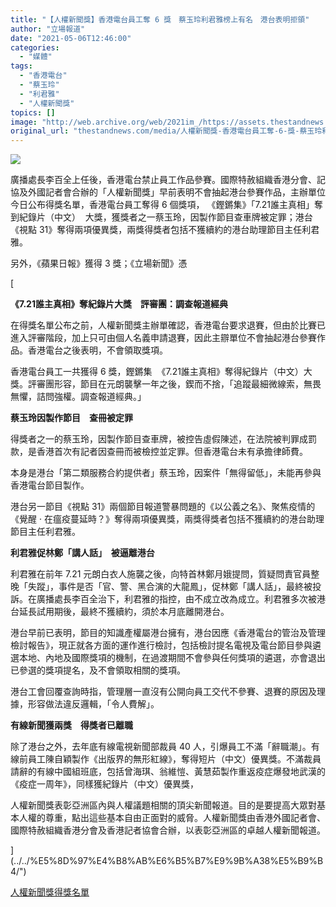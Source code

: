 ```yaml
---
title: "【人權新聞獎】香港電台員工奪 6 獎　蔡玉玲利君雅榜上有名　港台表明拒領"
author: "立場報道"
date: "2021-05-06T12:46:00"
categories:
  - "媒體"
tags:
  - "香港電台"
  - "蔡玉玲"
  - "利君雅"
  - "人權新聞獎"
topics: []
image: "http://web.archive.org/web/2021im_/https://assets.thestandnews.com/media/photos/rthk-03_1YULK.png"
original_url: "thestandnews.com/media/人權新聞獎-香港電台員工奪-6-獎-蔡玉玲利君雅榜上有名-港台表明拒領"
---
```

![](http://web.archive.org/web/2021im_/https://assets.thestandnews.com/media/photos/rthk-03_1YULK.png)

廣播處長李百全上任後，香港電台禁止員工作品參賽。國際特赦組織香港分會、記協及外國記者會合辦的「人權新聞獎」早前表明不會抽起港台參賽作品，主辦單位今日公布得獎名單，香港電台員工奪得 6 個獎項， 《鏗鏘集》「7.21誰主真相」奪到紀錄片（中文）  大獎，獲獎者之一蔡玉玲，因製作節目查車牌被定罪；港台《視點 31》奪得兩項優異獎，兩獎得獎者包括不獲續約的港台助理節目主任利君雅。

另外，《蘋果日報》獲得 3 獎；《立場新聞》憑[](../../%E5%8D%97%E4%B8%AB%E6%B5%B7%E9%9B%A38%E5%B9%B4/")

[

**《7.21誰主真相》奪紀錄片大獎　評審團：調查報道經典**

在得獎名單公布之前，人權新聞獎主辦單確認，香港電台要求退賽，但由於比賽已進入評審階段，加上只可由個人名義申請退賽，因此主辧單位不會抽起港台參賽作品。香港電台之後表明，不會領取獎項。

香港電台員工一共獲得 6 獎，鏗鏘集  《7.21誰主真相》奪得紀錄片（中文）大獎。評審團形容，節目在元朗襲擊一年之後，鍥而不捨，「追蹤最細微線索，無畏無懼，詰問強權。調查報道經典。」

**蔡玉玲因製作節目　查冊被定罪**

得獎者之一的蔡玉玲，因製作節目查車牌，被控告虛假陳述，在法院被判罪成罰款，是香港首次有記者因查冊而被檢控並定罪。但香港電台未有承擔律師費。

本身是港台「第二類服務合約提供者」蔡玉玲，因案件「無得留低」，未能再參與香港電台節目製作。

港台另一節目《視點 31》兩個節目報道警暴問題的《以公義之名》、聚焦疫情的《覺醒 · 在瘟疫蔓延時？》奪得兩項優異獎，兩獎得獎者包括不獲續約的港台助理節目主任利君雅。

**利君雅促林鄭「講人話」  被逼離港台**

利君雅在前年 7.21 元朗白衣人施襲之後，向特首林鄭月娥提問，質疑問責官員整晚「失蹤」，事件是否「官、警、黑合演的大龍鳳」，促林鄭「講人話」，最終被投訴。在廣播處長李百全治下，利君雅的指控，由不成立改為成立。利君雅多次被港台延長試用期後，最終不獲續約，須於本月底離開港台。

港台早前已表明，節目的知識產權屬港台擁有，港台因應《香港電台的管治及管理檢討報告》，現正就各方面的運作進行檢討，包括檢討提名電視及電台節目參與遴選本地、內地及國際獎項的機制，在過渡期間不會參與任何獎項的遴選，亦會退出已參選的獎項提名，及不會領取相關的獎項。

港台工會回覆查詢時指，管理層一直沒有公開向員工交代不參賽、退賽的原因及理據，形容做法違反邏輯，「令人費解」。

**有線新聞獲兩獎　得獎者已離職**

除了港台之外，去年底有線電視新聞部裁員 40 人，引爆員工不滿「辭職潮」。有線前員工陳自穎製作《出版界的無形紅線》，奪得短片（中文）優異獎。不滿裁員請辭的有線中國組班底，包括曾海琪、翁維愷、黃慧茹製作重返疫症爆發地武漢的《疫症一周年》，同樣獲紀錄片（中文）優異獎，

人權新聞獎表彰亞洲區內與人權議題相關的頂尖新聞報道。目的是要提高大眾對基本人權的尊重，點出這些基本自由正面對的威脅。人權新聞獎由香港外國記者會、國際特赦組織香港分會及香港記者協會合辦，以表彰亞洲區的卓越人權新聞報道。

](../../%E5%8D%97%E4%B8%AB%E6%B5%B7%E9%9B%A38%E5%B9%B4/")

[](../../%E5%8D%97%E4%B8%AB%E6%B5%B7%E9%9B%A38%E5%B9%B4/")[人權新聞獎得獎名單](http://web.archive.org/web/20211127022405/https://humanrightspressawards.org/zh-hant/%e7%ac%ac%e4%ba%8c%e5%8d%81%e4%ba%94%e5%b1%86%e4%ba%ba%e6%ac%8a%e6%96%b0%e8%81%9e%e5%a5%ac%ef%bc%882021%ef%bc%89%e5%be%97%e5%a5%ac%e5%90%8d%e5%96%ae)